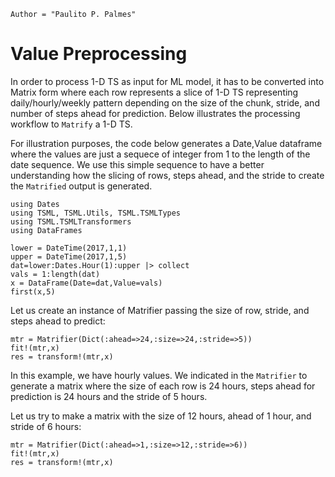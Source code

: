 ```@meta
Author = "Paulito P. Palmes"
```

# Value Preprocessing
In order to process 1-D TS as input for ML model, it has to
be converted into Matrix form where each row represents a 
slice of 1-D TS representing daily/hourly/weekly pattern
depending on the size of the chunk, stride, and 
number of steps ahead for prediction. Below illustrates
the processing workflow to `Matrify` a 1-D TS.

For illustration purposes, the code below generates a 
Date,Value dataframe where the values are just a sequece
of integer from 1 to the length of the date sequence.
We use this simple sequence to have a better understanding how the
slicing of rows, steps ahead, and the stride to create the `Matrified` output
is generated.


```@example matrify
using Dates
using TSML, TSML.Utils, TSML.TSMLTypes
using TSML.TSMLTransformers
using DataFrames

lower = DateTime(2017,1,1)
upper = DateTime(2017,1,5)
dat=lower:Dates.Hour(1):upper |> collect
vals = 1:length(dat)
x = DataFrame(Date=dat,Value=vals)
first(x,5)
```

Let us create an instance of Matrifier passing the size of row,
stride, and steps ahead to predict:

```@example matrify
mtr = Matrifier(Dict(:ahead=>24,:size=>24,:stride=>5))
fit!(mtr,x)
res = transform!(mtr,x)
```

In this example, we have hourly values. We indicated in the 
`Matrifier` to generate a matrix where the size of each row
is 24 hours, steps ahead for prediction is 24 hours and the
stride of 5 hours.

Let us try to make a matrix with the size of 12 hours, ahead of
1 hour, and stride of 6 hours:

```@example matrify
mtr = Matrifier(Dict(:ahead=>1,:size=>12,:stride=>6))
fit!(mtr,x)
res = transform!(mtr,x)
```


